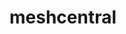 <!-- generated by markdown-notes-tree -->

# meshcentral

<!-- optional markdown-notes-tree directory description starts here -->

<!-- optional markdown-notes-tree directory description ends here -->


